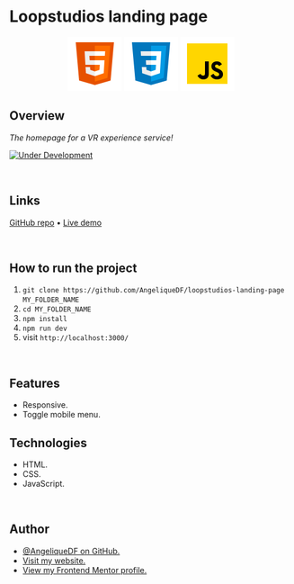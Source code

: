 # Loopstudios landing page

<!-- ![Screenshot of the Loopstudios landing page](./design/desktop-preview.jpg) -->

<div align="center">
  <img src="./src/images/logo-html5.svg">
  <img src="./src/images/logo-css3.svg">
  <img src="./src/images/logo-javascript-img.svg">
</div>

## Overview

_The homepage for a VR experience service!_

[![Under Development](https://img.shields.io/badge/under-development-orange.svg)](https://github.com/)

<br />

## Links

<p>
<a href="https://github.com/AngeliqueDF/loopstudios-landing-page">GitHub repo</a> • <a href="https://github.com/AngeliqueDF">Live demo </a>
</p>

<br />

## How to run the project

1. `git clone https://github.com/AngeliqueDF/loopstudios-landing-page MY_FOLDER_NAME`
2. `cd MY_FOLDER_NAME`
3. `npm install`
4. `npm run dev`
5. visit `http://localhost:3000/`

<br />

## Features

- Responsive.
- Toggle mobile menu.

## Technologies

- HTML.
- CSS.
- JavaScript.

<br />

## Author

- [@AngeliqueDF on GitHub.](https://github.com/AngeliqueDF)
- [Visit my website.](https://adf.dev)
- [View my Frontend Mentor profile.](https://www.frontendmentor.io/profile/AngeliqueDF)
